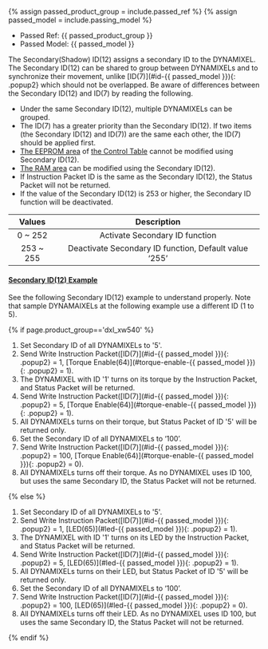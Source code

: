 {% assign passed_product_group = include.passed_ref %}
{% assign passed_model = include.passing_model %}

- Passed Ref: {{ passed_product_group }}
- Passed Model: {{ passed_model }}

The Secondary(Shadow) ID(12) assigns a secondary ID to the DYNAMIXEL.
The Secondary ID(12) can be shared to group between DYNAMIXELs and to synchronize their movement, unlike [ID(7)](#id-{{ passed_model }}){: .popup2} which should not be overlapped.
Be aware of differences between the Secondary ID(12) and ID(7) by reading the following.
- Under the same Secondary ID(12), multiple DYNAMIXELs can be grouped.
- The ID(7) has a greater priority than the Secondary ID(12). If two items (the Secondary ID(12) and ID(7)) are the same each other, the ID(7) should be applied first.
- [The EEPROM area](#control-table-of-eeprom-area) of [the Control Table](#control-table) cannot be modified using Secondary ID(12).
- [The RAM area](#control-table-of-ram-area) can be modified using the Secondary ID(12).
- If Instruction Packet ID is the same as the Secondary ID(12), the Status Packet will not be returned.
- If the value of the Secondary ID(12) is 253 or higher, the Secondary ID function will be deactivated.

|  Values   |                      Description                      |
|:---------:|:-----------------------------------------------------:|
|  0 ~ 252  |            Activate Secondary ID function             |
| 253 ~ 255 | Deactivate Secondary ID function, Default value ‘255’ |

#### [Secondary ID(12) Example](#secondary-id12-example)

See the following Secondary ID(12) example to understand properly. Note that sample DYNAMAIXELs at the following example use a different ID (1 to 5).

{% if page.product_group=='dxl_xw540' %}

1. Set Secondary ID of all DYNAMIXELs to '5'.
2. Send Write Instruction Packet([ID(7)](#id-{{ passed_model }}){: .popup2} = 1, [Torque Enable(64)](#torque-enable-{{ passed_model }}){: .popup2} = 1).
3. The DYNAMIXEL with ID '1' turns on its torque by the Instruction Packet, and Status Packet will be returned.
4. Send Write Instruction Packet([ID(7)](#id-{{ passed_model }}){: .popup2} = 5, [Torque Enable(64)](#torque-enable-{{ passed_model }}){: .popup2} = 1).
5. All DYNAMIXELs turns on their torque, but Status Packet of ID '5' will be returned only.
6. Set the Secondary ID of all DYNAMIXELs to ‘100’.
7. Send Write Instruction Packet([ID(7)](#id-{{ passed_model }}){: .popup2} = 100, [Torque Enable(64)](#torque-enable-{{ passed_model }}){: .popup2} = 0).
8. All DYNAMIXELs turns off their torque. As no DYNAMIXEL uses ID 100, but uses the same Secondary ID, the Status Packet will not be returned.

{% else %}

1. Set Secondary ID of all DYNAMIXELs to '5'.
2. Send Write Instruction Packet([ID(7)](#id-{{ passed_model }}){: .popup2} = 1, [LED(65)](#led-{{ passed_model }}){: .popup2} = 1).
3. The DYNAMIXEL with ID '1' turns on its LED by the Instruction Packet, and Status Packet will be returned.
4. Send Write Instruction Packet([ID(7)](#id-{{ passed_model }}){: .popup2} = 5, [LED(65)](#led-{{ passed_model }}){: .popup2} = 1).
5. All DYNAMIXELs turns on their LED, but Status Packet of ID '5' will be returned only.
6. Set the Secondary ID of all DYNAMIXELs to ‘100’.
7. Send Write Instruction Packet([ID(7)](#id-{{ passed_model }}){: .popup2} = 100, [LED(65)](#led-{{ passed_model }}){: .popup2} = 0).
8. All DYNAMIXELs turns off their LED. As no DYNAMIXEL uses ID 100, but uses the same Secondary ID, the Status Packet will not be returned.

{% endif %}
